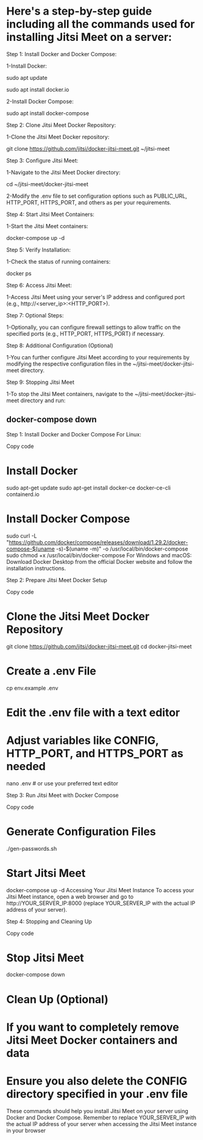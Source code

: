 # Here's a step-by-step guide including all the commands used for installing Jitsi Meet on a server:

Step 1: Install Docker and Docker Compose:

1-Install Docker:

sudo apt update

sudo apt install docker.io

2-Install Docker Compose:

sudo apt install docker-compose

Step 2: Clone Jitsi Meet Docker Repository:

1-Clone the Jitsi Meet Docker repository:

git clone https://github.com/jitsi/docker-jitsi-meet.git ~/jitsi-meet

Step 3: Configure Jitsi Meet:

1-Navigate to the Jitsi Meet Docker directory:

cd ~/jitsi-meet/docker-jitsi-meet

2-Modify the .env file to set configuration options such as PUBLIC_URL, HTTP_PORT, HTTPS_PORT, and others as per your requirements.

Step 4: Start Jitsi Meet Containers:

1-Start the Jitsi Meet containers:

docker-compose up -d

Step 5: Verify Installation:

1-Check the status of running containers:

docker ps

Step 6: Access Jitsi Meet:

1-Access Jitsi Meet using your server's IP address and configured port (e.g., http://<server_ip>:<HTTP_PORT>).


Step 7: Optional Steps:

1-Optionally, you can configure firewall settings to allow traffic on the specified ports (e.g., HTTP_PORT, HTTPS_PORT) if necessary.


Step 8: Additional Configuration (Optional)

1-You can further configure Jitsi Meet according to your requirements by modifying the respective configuration files in the ~/jitsi-meet/docker-jitsi-meet directory.


Step 9: Stopping Jitsi Meet

1-To stop the Jitsi Meet containers, navigate to the ~/jitsi-meet/docker-jitsi-meet directory and run:

docker-compose down
----------------------------------------------------------------------

Step 1: Install Docker and Docker Compose
For Linux:

Copy code
# Install Docker
sudo apt-get update
sudo apt-get install docker-ce docker-ce-cli containerd.io

# Install Docker Compose
sudo curl -L "https://github.com/docker/compose/releases/download/1.29.2/docker-compose-$(uname -s)-$(uname -m)" -o /usr/local/bin/docker-compose
sudo chmod +x /usr/local/bin/docker-compose
For Windows and macOS:
Download Docker Desktop from the official Docker website and follow the installation instructions.


Step 2: Prepare Jitsi Meet Docker Setup

Copy code
# Clone the Jitsi Meet Docker Repository
git clone https://github.com/jitsi/docker-jitsi-meet.git
cd docker-jitsi-meet

# Create a .env File
cp env.example .env

# Edit the .env file with a text editor
# Adjust variables like CONFIG, HTTP_PORT, and HTTPS_PORT as needed
nano .env  # or use your preferred text editor


Step 3: Run Jitsi Meet with Docker Compose

Copy code
# Generate Configuration Files
./gen-passwords.sh

# Start Jitsi Meet
docker-compose up -d
Accessing Your Jitsi Meet Instance
To access your Jitsi Meet instance, open a web browser and go to http://YOUR_SERVER_IP:8000 (replace YOUR_SERVER_IP with the actual IP address of your server).


Step 4: Stopping and Cleaning Up

Copy code
# Stop Jitsi Meet
docker-compose down

# Clean Up (Optional)
# If you want to completely remove Jitsi Meet Docker containers and data
# Ensure you also delete the CONFIG directory specified in your .env file
These commands should help you install Jitsi Meet on your server using Docker and Docker Compose. Remember to replace YOUR_SERVER_IP with the actual IP address of your server when accessing the Jitsi Meet instance in your browser


